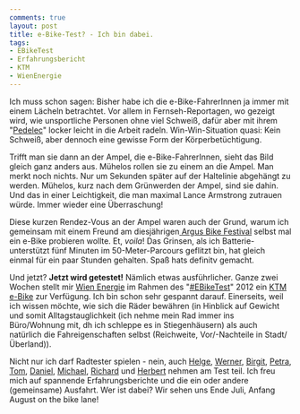 ```yaml
---
comments: true
layout: post
title: e-Bike-Test? - Ich bin dabei.
tags:
- EBikeTest
- Erfahrungsbericht
- KTM
- WienEnergie
---
```

Ich muss schon sagen: Bisher habe ich die e-Bike-FahrerInnen ja immer mit einem Lächeln betrachtet. Vor allem in Fernseh-Reportagen, wo gezeigt wird, wie unsportliche Personen ohne viel Schweiß, dafür aber mit ihrem "<a href="http://de.wikipedia.org/wiki/Pedelec">Pedelec</a>" locker leicht in die Arbeit radeln. Win-Win-Situation quasi: Kein Schweiß, aber dennoch eine gewisse Form der Körperbetüchtigung.

Trifft man sie dann an der Ampel, die e-Bike-FahrerInnen, sieht das Bild gleich ganz anders aus. Mühelos rollen sie zu einem an die Ampel. Man merkt noch nichts. Nur um Sekunden später auf der Haltelinie abgehängt zu werden. Mühelos, kurz nach dem Grünwerden der Ampel, sind sie dahin. Und das in einer Leichtigkeit, die man maximal Lance Armstrong zutrauen würde. Immer wieder eine Überraschung!

Diese kurzen Rendez-Vous an der Ampel waren auch der Grund, warum ich gemeinsam mit einem Freund am diesjährigen<a href="http://www.bikefestival.at/"> Argus Bike Festival</a> selbst mal ein e-Bike probieren wollte. Et, <em>voila</em>! Das Grinsen, als ich Batterie-unterstützt fünf Minuten im 50-Meter-Parcours geflitzt bin, hat gleich einmal für ein paar Stunden gehalten. Spaß hats definitv gemacht.

Und jetzt? <strong>Jetzt wird getestet!</strong> Nämlich etwas ausführlicher. Ganze zwei Wochen stellt mir <a href="http://blog.wienenergie.at/2012/06/05/mit-dem-e-bike-in-den-sommer-%E2%80%93-wer-will-wer-mag/">Wien Energie</a> im Rahmen des "<a href="https://twitter.com/#!/search/%23ebiketest">#EBikeTest</a>" 2012 ein <a href="http://www.ktm-bikes.at/e-bike/e-bike/eCross.php?lang=DE">KTM e-Bike</a> zur Verfügung. Ich bin schon sehr gespannt darauf. Einerseits, weil ich wissen möchte, wie sich die Räder bewähren (in Hinblick auf Gewicht und somit Alltagstauglichkeit (ich nehme mein Rad immer ins Büro/Wohnung mit, dh ich schleppe es in Stiegenhäusern) als auch natürlich die Fahreigenschaften selbst (Reichweite, Vor/-Nachteile in Stadt/Überland)).

Nicht nur ich darf Radtester spielen - nein, auch <a href="http://www.helge.at/about/">Helge</a>, <a href="http://www.werquer.com/about/">Werner</a>, <a href="http://bigii.wordpress.com/">Birgit</a>, <a href="http://www.mitmilch.at/pixi/about">Petra</a>, <a href="http://zurpolitik.com/uber-uns/">Tom</a>, <a href="http://imrich.net/blog/">Daniel</a>, <a href="https://twitter.com/mgitzi">Michael</a>, <a href="http://www.hdrr.at/about/">Richard</a> und <a href="https://twitter.com/#!/Herbert_Rainer/">Herbert</a> nehmen am Test teil. Ich freu mich auf spannende Erfahrungsberichte und die ein oder andere (gemeinsame) Ausfahrt. Wer ist dabei? Wir sehen uns Ende Juli, Anfang August on the bike lane!
